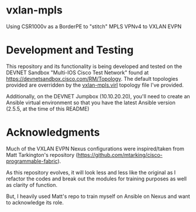 # vxlan-mpls
Using CSR1000v as a BorderPE to "stitch" MPLS VPNv4 to VXLAN EVPN

# Development and Testing
This repository and its functionality is being developed and tested on the
DEVNET Sandbox "Multi-IOS Cisco Test Network" found at 
https://devnetsandbox.cisco.com/RM/Topology.  The default topologies 
provided are overridden by the [vxlan-mpls.virl](vxlan/vxlan-mpls.virl) topology
file I've provided.

Additionally, on the DEVNET Jumpbox (10.10.20.20), you'll need to create an
Ansible virtual environment so that you have the latest Ansible version (2.5.5, 
at the time of this README)

# Acknowledgments
Much of the VXLAN EVPN Nexus configurations were inspired/taken from Matt 
Tarkington's repository (https://github.com/mtarking/cisco-programmable-fabric).  

As this repository evolves, it will look less and less like the original as 
I refactor the codes and break out the modules for training purposes as well
as clarity of function.

But, I heavily used Matt's repo to train myself on Ansible on Nexus and want
to acknowledge its role.

